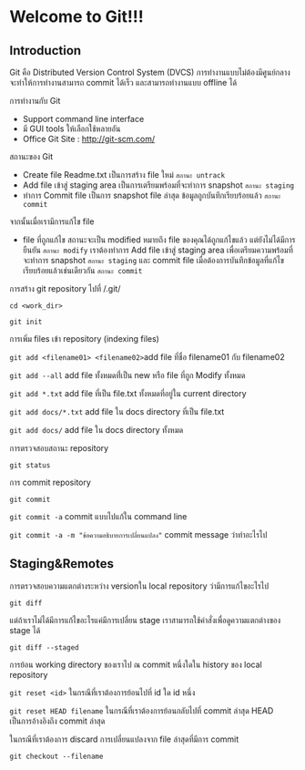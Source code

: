 Welcome to Git!!!
===================

## **Introduction**

Git คือ Distributed Version Control System (DVCS) การทำงานแบบไม่ต้องมีศูนย์กลาง จะทำให้การทำงานสามารถ commit ได้เร็ว และสามารถทำงานแบบ offline ได้

การทำงานกับ Git 
- Support command line interface
- มี GUI tools ให้เลือกใช้หลายอัน
- Office Git Site : http://git-scm.com/

สถานะของ Git
- Create file Readme.txt เป็นการสร้าง file ใหม่  `สถานะ untrack`
- Add file เข้าสู่ staging area เป็นการเตรียมพร้อมที่จะทำการ snapshot  `สถานะ staging`
- ทำการ Commit file เป็นการ snapshot file ล่าสุด ข้อมูลถูกบันทึกเรียบร้อยแล้ว  `สถานะ commit`

จากนั้นเมื่อเรามีการแก้ไข file 
- file ที่ถูกแก้ไข สถานะจะเป็น  modified หมายถึง file ของคุณได้ถูกแก้ไขแล้ว แต่ยังไม่ได้มีการยืนยัน `สถานะ modify`
เราต้องทำการ Add file เข้าสู่ staging area เพื่อเตรียมความพร้อมที่จะทำการ snapshot `สถานะ staging` และ commit file เมื่อต้องการบันทึกข้อมูลที่แก้ไขเรียบร้อยแล้วเช่นเดียวกัน `สถานะ commit`

การสร้าง git repository ไปที่ <workdir>/.git/

`cd <work_dir>`

`git init`

การเพิ่ม files เข้า repository (indexing files)

`git add <filename01> <filename02>`add file ที่ชื่อ filename01 กับ filename02

`git add --all` add file ทั้งหมดที่่เป็น new หรือ file ที่ถูก Modify ทั้งหมด

`git add *.txt` add file ที่เป็น file.txt ทั้งหมดที่อยู่ใน current directory

`git add docs/*.txt` add file ใน docs directory ที่เป็น file.txt

`git add docs/`  add file ใน docs directory ทั้งหมด

การตรวจสอบสถานะ repository

`git status`

การ commit repository

`git commit`

`git commit -a` commit แบบไปแก้ใน command line

`git commit -a -m "ข้อความอธิบายการเปลี่ยนแปลง"` commit message ว่าทำอะไรไป 


## **Staging&Remotes**

การตรวจสอบความแตกต่างระหว่าง versionใน local repository ว่ามีการแก้ไขอะไรไป

`git diff` 

แต่ถ้าเราไม่ได้มีการแก้ไขอะไรแค่มีการเปลี่ยน stage เราสามารถใช้คำสั่งเพื่อดูความแตกต่างของ stage ได้

`git diff --staged`

การย้อน working directory ของเราไป ณ commit หนี่งใดใน history ของ local repository

`git reset <id>` ในกรณีที่เราต้องการย้อนไปที่ id ใด id หนึ่ง

`git reset HEAD filename` ในกรณีที่เราต้องการย้อนกลับไปที่ commit ล่าสุด HEAD เป็นการอ้างอิงถึง commit ล่าสุด

ในกรณีที่เราต้องการ discard การเปลี่ยนแปลงจาก file ล่าสุดที่มีการ commit

`git checkout --filename`

